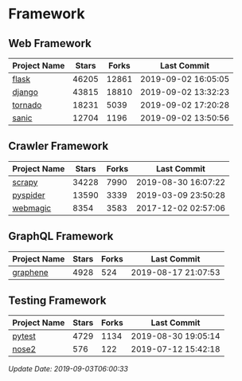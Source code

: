 # Framework

## Web Framework

| Project Name | Stars | Forks | Last Commit |
| ------------ | ----- | ----- | ----------- |
| [flask](https://github.com/pallets/flask) | 46205 | 12861 | 2019-09-02 16:05:05 |
| [django](https://github.com/django/django) | 43815 | 18810 | 2019-09-02 13:32:23 |
| [tornado](https://github.com/tornadoweb/tornado) | 18231 | 5039 | 2019-09-02 17:20:28 |
| [sanic](https://github.com/huge-success/sanic) | 12704 | 1196 | 2019-09-02 13:50:56 |

## Crawler Framework

| Project Name | Stars | Forks | Last Commit |
| ------------ | ----- | ----- | ----------- |
| [scrapy](https://github.com/scrapy/scrapy) | 34228 | 7990 | 2019-08-30 16:07:22 |
| [pyspider](https://github.com/binux/pyspider) | 13590 | 3339 | 2019-03-09 23:50:28 |
| [webmagic](https://github.com/code4craft/webmagic) | 8354 | 3583 | 2017-12-02 02:57:06 |

## GraphQL Framework

| Project Name | Stars | Forks | Last Commit |
| ------------ | ----- | ----- | ----------- |
| [graphene](https://github.com/graphql-python/graphene) | 4928 | 524 | 2019-08-17 21:07:53 |

## Testing Framework

| Project Name | Stars | Forks | Last Commit |
| ------------ | ----- | ----- | ----------- |
| [pytest](https://github.com/pytest-dev/pytest) | 4729 | 1134 | 2019-08-30 19:05:14 |
| [nose2](https://github.com/nose-devs/nose2) | 576 | 122 | 2019-07-12 15:42:18 |

*Update Date: 2019-09-03T06:00:33*